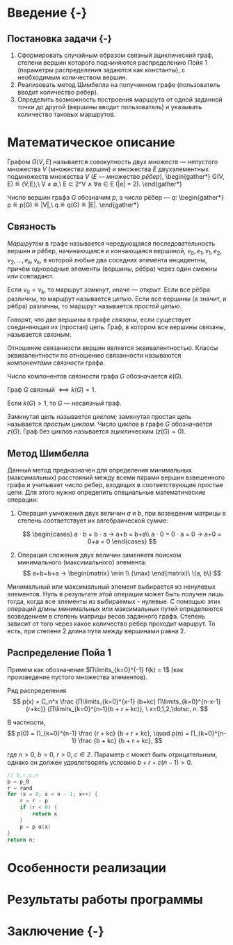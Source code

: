 # Введение {-}

## Постановка задачи {-}

1. Сформировать случайным образом связный ациклический граф, степени вершин которого подчиняются
   распределению Пойя 1 (параметры распределения задаются как константы),
   с необходимым количеством вершин.
   <!-- Распределение лучше всего брать из справочника Вадзинского (есть в списке литературы). -->
2. Реализовать метод Шимбелла на полученном графе
   (пользователь вводит количество ребер).
3. Определить возможность построения маршрута от одной заданной точки до другой
   (вершины вводит пользователь) и указывать количество таковых маршрутов.

# Математическое описание

Графом $G(V,E)$ называется совокупность двух множеств —
непустого множества $V$ (множества _вершин_) и множества
$E$ двухэлементных подмножеств множества $V$ ($E$ — множество _рёбер_),
\begin{gather*}
G(V, E) ≝ ⟨V;E⟩,\\ V ≠ ∅,\\ E ⊂ 2^V ∧ ∀e ∈ E (|e| = 2).
\end{gather*}

Число вершин графа $G$ обозначим $p$, а число рёбер — $q$:
\begin{gather*}
p ≝ p(G) ≝ |V|,\\
q ≝ q(G) ≝ |E|.
\end{gather*}

## Связность

_Маршрутом_ в графе называется чередующаяся последовательность вершин и рёбер,
начинающаяся и кончающаяся вершиной, $v_0, e_1, v_1, e_2, v_2,\dotsc, e_k, v_k$, в которой
любые два соседних элемента инцидентны, причём однородные элементы (вершины,
рёбра) через один смежны или совпадают.

Если $v_0 = v_k$, то маршрут _замкнут_, иначе — _открыт_. Если все рёбра различны,
то маршрут называется _цепью_. Если все вершины (а значит, и рёбра) различны,
то маршрут называется _простой цепью_.

Говорят, что две вершины в графе _связаны_, если
существует соединяющая их (простая) цепь. Граф, в
котором все вершины связаны, называется _связным_.

Отношение связанности вершин является эквивалентностью.
Классы эквивалентности по отношению связанности называются _компонентами связности_ графа.

Число компонентов связности графа $G$ обозначается
$k(G)$.

Граф $G$ связный $⟺ k(G) = 1$.

Если $k(G) > 1$, то $G$ — _несвязный_ граф.

Замкнутая цепь называется _циклом_; замкнутая простая цепь называется _простым
циклом_. Число циклов в графе $G$ обозначается $z(G)$. Граф без циклов называется
ациклическим ($z(G) = 0$).

## Метод Шимбелла

Данный метод предназначен для определения минимальных (максимальных) расстояний между всеми парами вершин взвешенного графа и учитывает число ребер, входящих в соответствующие простые цепи. Для этого нужно определить специальные математические операции:

1. Операция умножения двух величин $a$ и $b$, при возведении матрицы в степень соответствует их алгебраической сумме: 

	$$ \begin{cases}
   	a ⋅ b = b ⋅ a → a+b = b+a\\
   	a ⋅ 0 = 0 ⋅ a = 0 → a+0 = 0+a = 0
 	\end{cases}
	$$

2. Операция сложения двух величин заменяетя поиском минимального (максимального) элемента:
	$$ a+b=b+a → \begin{matrix}
	\min \\ (\max)	
	\end{matrix}\ \{a, b\}
	$$ 

Минимальный или максимальный элемент выбирается из ненулевых элементов. Нуль в результате этой операции может быть получен лишь тогда, когда все элементы из выбираемых - нулевые. С помощью этих операций длины минимальных или максимальных путей определяются возведением в степень матрицы весов заданного графа. Степень зависит от того через какое количество ребер проходит маршрут. То есть, при степени 2 длина пути между вершинами равна 2.

<!-- Описание алгоритма взято из книги \cite{lit2} -->

## Распределение Пойа 1

Примем как обозначение $∏\limits_{k=0}^{-1} f(k) = 1$ (как произведение пустого множества элементов).

Ряд распределения 
$$ p(x) = C_n^x \frac {∏\limits_{k=0}^{x-1} (b+kc) ∏\limits_{k=0}^{n-x-1} (r+kc)} {∏\limits_{k=0}^{n-1}(b + r + kc)},
\ x=0,1,2,\dotsc, n.
$$	

В частности,
$$
p(0) = ∏_{k=0}^{n-1} \frac {r + kc}
         {b + r + kc},
\quad
p(n) = ∏_{k=0}^{n-1} \frac {b + kc}
         {b + r + kc},
$$

где $n>0$, $b>0$, $r>0$, $c ∈ ℤ$. Параметр $c$ может быть отрицательным, однако он должен удовлетворять условию
$b+r+c(n-1)>0$.

```cpp
// b,r,c,n
p = p_0
r = rand
for (x = 0; x < n - 1; x++) {
	r = r - p
	if (r < 0) {
		return x
	}
	p = p α(x)
}
return n;
```

# Особенности реализации

# Результаты работы программы

# Заключение {-}